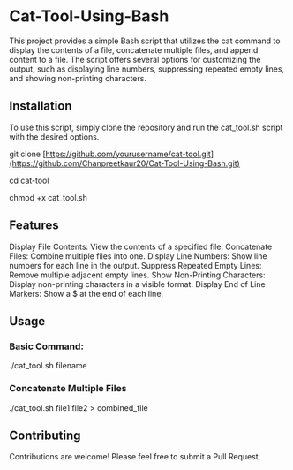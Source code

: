 # Cat-Tool-Using-Bash
This project provides a simple Bash script that utilizes the cat command to display the contents of a file, concatenate multiple files, and append content to a file. The script offers several options for customizing the output, such as displaying line numbers, suppressing repeated empty lines, and showing non-printing characters.

## Installation
To use this script, simply clone the repository and run the cat_tool.sh script with the desired options.

git clone [https://github.com/yourusername/cat-tool.git](https://github.com/Chanpreetkaur20/Cat-Tool-Using-Bash.git)

cd cat-tool

chmod +x cat_tool.sh

## Features
Display File Contents: View the contents of a specified file.
Concatenate Files: Combine multiple files into one.
Display Line Numbers: Show line numbers for each line in the output.
Suppress Repeated Empty Lines: Remove multiple adjacent empty lines.
Show Non-Printing Characters: Display non-printing characters in a visible format.
Display End of Line Markers: Show a $ at the end of each line.

## Usage

### Basic Command:
./cat_tool.sh filename

### Concatenate Multiple Files
./cat_tool.sh file1 file2 > combined_file

## Contributing
Contributions are welcome! Please feel free to submit a Pull Request.
